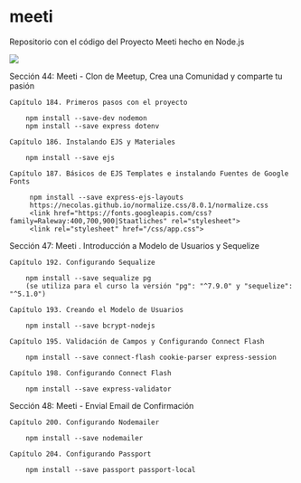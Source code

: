 # meeti
Repositorio con el código del Proyecto Meeti hecho en Node.js

<a href="">
    <img src="https://github.com/xalejandrow/XX">
</a>

Sección 44: Meeti - Clon de Meetup, Crea una Comunidad y comparte tu pasión

    Capítulo 184. Primeros pasos con el proyecto
    
        npm install --save-dev nodemon
        npm install --save express dotenv

    Capítulo 186. Instalando EJS y Materiales 
    
        npm install --save ejs

    Capítulo 187. Básicos de EJS Templates e instalando Fuentes de Google Fonts

         npm install --save express-ejs-layouts
         https://necolas.github.io/normalize.css/8.0.1/normalize.css
         <link href="https://fonts.googleapis.com/css?family=Raleway:400,700,900|Staatliches" rel="stylesheet">
         <link rel="stylesheet" href="/css/app.css">

Sección 47: Meeti . Introducción a Modelo de Usuarios y Sequelize

    Capítulo 192. Configurando Sequalize

        npm install --save sequalize pg
        (se utiliza para el curso la versión "pg": "^7.9.0" y "sequelize": "^5.1.0")

    Capítulo 193. Creando el Modelo de Usuarios

        npm install --save bcrypt-nodejs
    
    Capítulo 195. Validación de Campos y Configurando Connect Flash

        npm install --save connect-flash cookie-parser express-session
    
    Capítulo 198. Configurando Connect Flash

        npm install --save express-validator

Sección 48: Meeti - Envial Email de Confirmación

    Capítulo 200. Configurando Nodemailer

        npm install --save nodemailer

    Capítulo 204. Configurando Passport

        npm install --save passport passport-local

    
